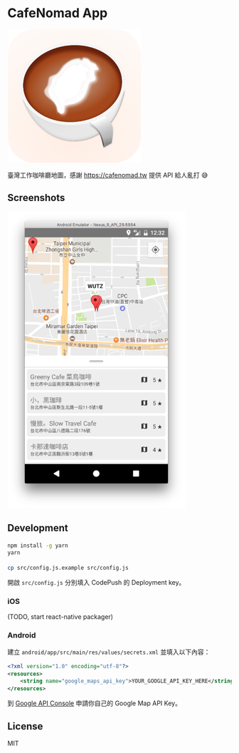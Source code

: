 # CafeNomad App

<img src="./assets/Icon-512.png" alt="icon" width="300">

臺灣工作咖啡廳地圖，感謝 https://cafenomad.tw 提供 API 給人亂打 :sweat_smile:

## Screenshots

<img src="./docs/images/android-preview.png" alt="android-preview" width="400">

## Development

```bash
npm install -g yarn
yarn

cp src/config.js.example src/config.js
```

開啟 `src/config.js` 分別填入 CodePush 的 Deployment key。

### iOS

(TODO, start react-native packager)

### Android

建立 `android/app/src/main/res/values/secrets.xml` 並填入以下內容：

```xml
<?xml version="1.0" encoding="utf-8"?>
<resources>
    <string name="google_maps_api_key">YOUR_GOOGLE_API_KEY_HERE</string>
</resources>
```

到 [Google API Console](https://console.developers.google.com/flows/enableapi?apiid=maps_android_backend) 申請你自己的 Google Map API Key。

## License

MIT
